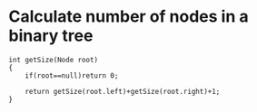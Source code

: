 # Calculate number of nodes in a binary tree

```
int getSize(Node root)
{
    if(root==null)return 0;

    return getSize(root.left)+getSize(root.right)+1;
}    

```